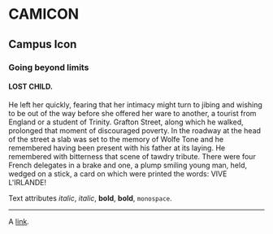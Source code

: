<h1>CAMICON</h1>

<h2>Campus Icon </h2>

<h3>Going beyond limits</h3>

<h4>LOST CHILD.</h4>

<p>
He left her quickly, fearing that her intimacy might turn to jibing and wishing to be out of the way before she offered her ware to another, a tourist from England or a student of Trinity. Grafton Street, along which he walked, prolonged that moment of discouraged poverty. In the roadway at the head of the street a slab was set to the memory of Wolfe Tone and he remembered having been present with his father at its laying. He remembered with bitterness that scene of tawdry tribute. There were four French delegates in a brake and one, a plump smiling young man, held, wedged on a stick, a card on which were printed the words: VIVE L'IRLANDE!
</p>

<p>Text attributes <em>italic</em>, <em>italic</em>, <strong>bold</strong>, <strong>bold</strong>, <code>monospace</code>.</p>



<hr />



<p>A <a href="http://example.com">link</a>.</p>
